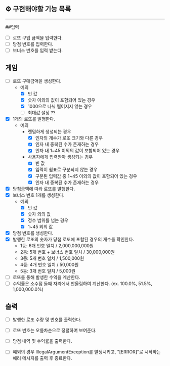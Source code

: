 ## ⚙ 구현해야할 기능 목록
<hr/>

##입력
- [ ] 로또 구입 금액을 입력한다.  
- [ ] 당첨 번호를 입력한다.
- [ ] 보너스 번호를 입력 받는다.  

## 게임
- [ ] 로또 구매금액을 생성한다.
  - 예외
    -[x] 빈 값
    -[x] 숫자 이외의 값이 포함되어 있는 경우
    -[x] 1000으로 나눠 떨어지지 않는 경우
    -[ ] 최대값 설정 ??
- [x] 1개의 로또를 발행한다.
  - 예외
    - 랜덤하게 생성되는 경우
      - [x] 인자의 개수가 로또 크기와 다른 경우
      - [x] 인자 내 중복된 수가 존재하는 경우
      - [x] 인자 내 1~45 이외의 값이 포함되어 있는 경우
    - 사용자에게 입력받아 생성되는 경우
      - [x] 빈 값
      - [x] 입력이 쉼표로 구분되지 않는 경우
      - [x] 구분된 입력값 중 1~45 이외의 값이 포함되어 있는 경우
      - [x] 인자 내 중복된 수가 존재하는 경우

- [x] 당첨금액에 따라 로또를 발행한다.
- [x] 보너스 번호 1개를 생성한다.
  - 예외
    - [x] 빈 값
    - [x] 숫자 외의 값
    - [x] 정수 범위를 넘는 경우 
    - [x] 1~45 외의 값
- [x] 당첨 번호를 생성한다. 
- [x] 발행한 로또의 숫자가 당첨 로또에 포함된 경우의 개수를 확인한다.
  - 1등: 6개 번호 일치 / 2,000,000,000원
  - 2등: 5개 번호 + 보너스 번호 일치 / 30,000,000원
  - 3등: 5개 번호 일치 / 1,500,000원
  - 4등: 4개 번호 일치 / 50,000원
  - 5등: 3개 번호 일치 / 5,000원
- [ ] 로또를 통해 발생한 수익을 계산한다.
- [ ] 수익률은 소수점 둘째 자리에서 반올림하여 계산한다. (ex. 100.0%, 51.5%, 1,000,000.0%)
    
## 출력
- [ ] 발행한 로또 수량 및 번호를 출력한다. 
- [ ] 로또 번호는 오름차순으로 정렬하여 보여준다.
- [ ] 당첨 내역 및 수익률을 출력한다.
- [ ] 예외의 경우 IllegalArgumentException를 발생시키고, "[ERROR]"로 시작하는 에러 메시지를 출력 후 종료한다. 


